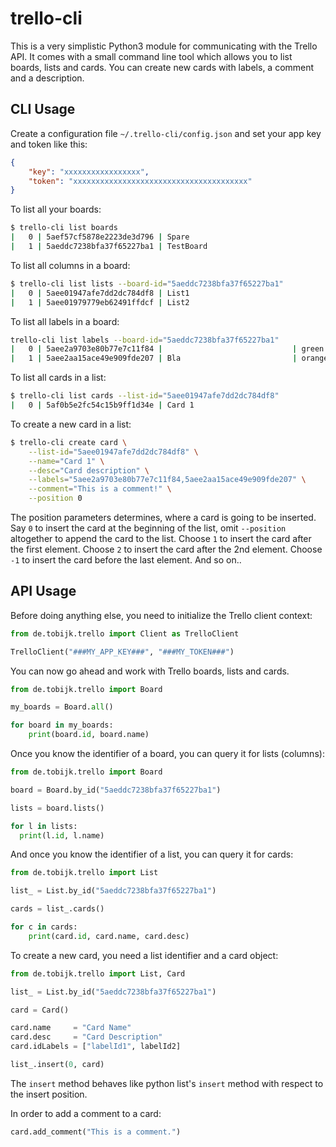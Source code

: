 # trello-cli

This is a very simplistic Python3 module for communicating with the Trello API. It comes with a small command
line tool which allows you to list boards, lists and cards. You can create new cards with labels, a comment and a description.

## CLI Usage

Create a configuration file `~/.trello-cli/config.json` and set your app key and token like this:

```json
{
    "key": "xxxxxxxxxxxxxxxxx",
    "token": "xxxxxxxxxxxxxxxxxxxxxxxxxxxxxxxxxxxxxxx"
}
```

To list all your boards:

```sh
$ trello-cli list boards
|   0 | 5aef57cf5878e2223de3d796 | Spare                                    |
|   1 | 5aeddc7238bfa37f65227ba1 | TestBoard                                |
```

To list all columns in a board:

```sh
$ trello-cli list lists --board-id="5aeddc7238bfa37f65227ba1"
|   0 | 5aee01947afe7dd2dc784df8 | List1                                    |
|   1 | 5aee01979779eb62491ffdcf | List2                                    |
```

To list all labels in a board:

```sh
trello-cli list labels --board-id="5aeddc7238bfa37f65227ba1"
|   0 | 5aee2a9703e80b77e7c11f84 |                             | green      |
|   1 | 5aee2aa15ace49e909fde207 | Bla                         | orange     |
```

To list all cards in a list:

```sh
$ trello-cli list cards --list-id="5aee01947afe7dd2dc784df8"
|   0 | 5af0b5e2fc54c15b9ff1d34e | Card 1                                   |
```

To create a new card in a list:

```sh
$ trello-cli create card \
    --list-id="5aee01947afe7dd2dc784df8" \
    --name="Card 1" \
    --desc="Card description" \
    --labels="5aee2a9703e80b77e7c11f84,5aee2aa15ace49e909fde207" \
    --comment="This is a comment!" \
    --position 0
```

The position parameters determines, where a card is going to be inserted. Say `0` to insert the card at the beginning of the list, omit `--position` altogether to append the card to the list. Choose `1` to insert the card after the first element. Choose `2` to insert the card after the 2nd element. Choose `-1` to insert the card before the last element. And so on..

## API Usage

Before doing anything else, you need to initialize the Trello client context:

```python
from de.tobijk.trello import Client as TrelloClient

TrelloClient("###MY_APP_KEY###", "###MY_TOKEN###")
```

You can now go ahead and work with Trello boards, lists and cards.

```python
from de.tobijk.trello import Board

my_boards = Board.all()

for board in my_boards:
    print(board.id, board.name)
```

Once you know the identifier of a board, you can query it for lists (columns):

```python
from de.tobijk.trello import Board

board = Board.by_id("5aeddc7238bfa37f65227ba1")

lists = board.lists()

for l in lists:
  print(l.id, l.name)
```

And once you know the identifier of a list, you can query it for cards:

```python
from de.tobijk.trello import List

list_ = List.by_id("5aeddc7238bfa37f65227ba1")

cards = list_.cards()

for c in cards:
    print(card.id, card.name, card.desc)
```

To create a new card, you need a list identifier and a card object:

```python
from de.tobijk.trello import List, Card

list_ = List.by_id("5aeddc7238bfa37f65227ba1")

card = Card()

card.name     = "Card Name"
card.desc     = "Card Description"
card.idLabels = ["labelId1", labelId2]

list_.insert(0, card)
```

The `insert` method behaves like python list's `insert` method with respect to the insert position.

In order to add a comment to a card:

```python
card.add_comment("This is a comment.")
```
